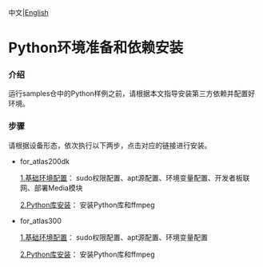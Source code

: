 中文|[English](README_EN.md)
# Python环境准备和依赖安装

### 介绍
运行samples仓中的Python样例之前，请根据本文指导安装第三方依赖并配置好环境。 


### 步骤
请根据设备形态，依次执行以下两步，点击对应的链接进行安装。
- for_atlas200dk  

    [1.基础环境配置](./prepare_ENV/README_200DK_CN.md)： sudo权限配置、apt源配置、环境变量配置、开发者板联网、部署Media模块  

    [2.Python库安装](./python_ENV/README_200DK_CN.md)： 安装Python库和ffmpeg  

- for_atlas300

    [1.基础环境配置](./prepare_ENV/README_300_CN.md)： sudo权限配置、apt源配置、环境变量配置 

    [2.Python库安装](./python_ENV/README_300_CN.md)： 安装Python库和ffmpeg   



